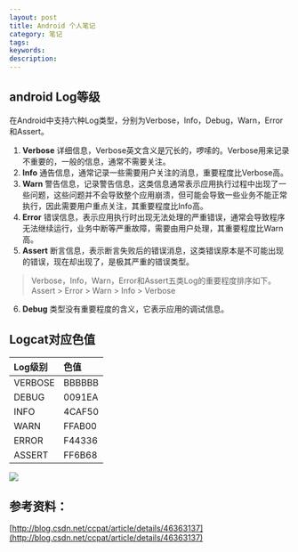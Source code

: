 ```yaml
---
layout: post
title: Android 个人笔记
category: 笔记
tags:
keywords:
description:
---
```


## android Log等级

在Android中支持六种Log类型，分别为Verbose，Info，Debug，Warn，Error和Assert。

  1. **Verbose** 详细信息，Verbose英文含义是冗长的，啰嗦的。Verbose用来记录不重要的，一般的信息，通常不需要关注。
  2. **Info** 通告信息，通常记录一些需要用户关注的消息，重要程度比Verbose高。
  3. **Warn** 警告信息，记录警告信息，这类信息通常表示应用执行过程中出现了一些问题，这些问题并不会导致整个应用崩溃，但可能会导致一些业务不能正常执行，因此需要用户重点关注，其重要程度比Info高。
  4. **Error** 错误信息，表示应用执行时出现无法处理的严重错误，通常会导致程序无法继续运行，业务中断等严重故障，需要由用户处理，其重要程度比Warn高。
  5. **Assert** 断言信息，表示断言失败后的错误消息，这类错误原本是不可能出现的错误，现在却出现了，是极其严重的错误类型。

  > Verbose，Info，Warn，Error和Assert五类Log的重要程度排序如下。  
    Assert > Error > Warn > Info > Verbose

  6. **Debug** 类型没有重要程度的含义，它表示应用的调试信息。

## Logcat对应色值

|Log级别|	色值|
|:---|:---|
|VERBOSE	|BBBBBB|
|DEBUG	|0091EA|
|INFO	|4CAF50|
|WARN	|FFAB00|
|ERROR	|F44336|
|ASSERT	|FF6B68|

![](http://7xn4nm.com1.z0.glb.clouddn.com/logcat.png)


参考资料：
---
[http://blog.csdn.net/ccpat/article/details/46363137](http://blog.csdn.net/ccpat/article/details/46363137)
